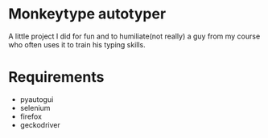 # Monkeytype autotyper

A little project I did for fun and to humiliate(not really) a guy from my course who often uses it to train his typing skills.
# Requirements
* pyautogui
* selenium
* firefox
* geckodriver
